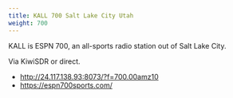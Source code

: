 ```yaml
---
title: KALL 700 Salt Lake City Utah
weight: 700
---
```

KALL is ESPN 700, an all-sports radio station out of Salt Lake City.

Via KiwiSDR or direct.

* http://24.117.138.93:8073/?f=700.00amz10
* https://espn700sports.com/
